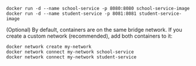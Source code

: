 
```
docker run -d --name school-service -p 8080:8080 school-service-image
docker run -d --name student-service -p 8081:8081 student-service-image
```

(Optional) By default, containers are on the same bridge network. If you create a custom network (recommended), add both containers to it:
```
docker network create my-network
docker network connect my-network school-service
docker network connect my-network student-service
```
